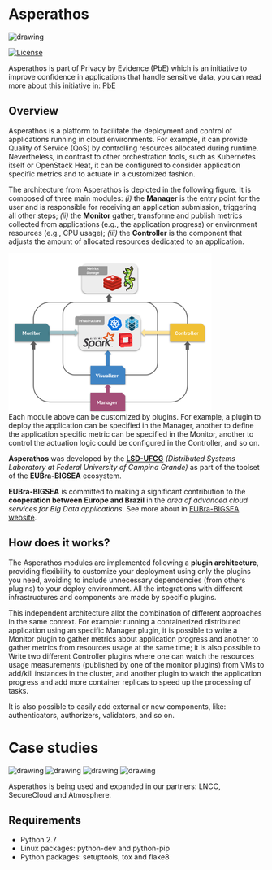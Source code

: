 # Asperathos

<img src="https://pbe.lsd.ufcg.edu.br/wp-content/uploads/sites/5/2018/10/logoasperathos.png" alt="drawing" width="45%"/>



[![License](https://img.shields.io/badge/License-Apache%202.0-blue.svg)](https://opensource.org/licenses/Apache-2.0)

Asperathos is part of Privacy by Evidence (PbE) which is an initiative to improve confidence in applications that handle sensitive data, you can read more about this initiative in: [PbE](https://pbe.lsd.ufcg.edu.br/) 



## Overview
Asperathos is a platform to facilitate the deployment and control of applications running in cloud environments. For example, it can provide Quality of Service (QoS) by controlling resources allocated during runtime. Nevertheless, in contrast to other orchestration tools, such as Kubernetes itself or OpenStack Heat, it can be configured to consider application specific metrics and to actuate in a customized fashion.

The architecture from Asperathos is depicted in the following figure. It is composed of three main modules: _(i)_ the **Manager** is the entry point for the user and is responsible for receiving an application submission, triggering all other steps; _(ii)_ the **Monitor** gather, transforme and publish metrics collected from applications (e.g., the application progress) or environment resources (e.g., CPU usage); _(iii)_ the **Controller** is the component that adjusts the amount of allocated resources dedicated to an application.

<div style="width:400px;height:300px;"><img src ="imgs/asperathos-archtecture.png" class="center"/></div>

Each module above can be customized by plugins. For example, a plugin to deploy the application can be specified in the Manager, another to define the application specific metric can be specified in the Monitor, another to control the actuation logic could be configured in the Controller, and so on.

**Asperathos** was developed by the [**LSD-UFCG**](https://www.lsd.ufcg.edu.br/#/) *(Distributed Systems Laboratory at Federal University of Campina Grande)* as part of the toolset of the **EUBra-BIGSEA** ecosystem.

**EUBra-BIGSEA** is committed to making a significant contribution to the **cooperation between Europe and Brazil** in the *area of advanced cloud services for Big Data applications*. See more about in [EUBra-BIGSEA website](http://www.eubra-bigsea.eu/).


## How does it works?
The Asperathos modules are implemented following a **plugin architecture**, providing flexibility to customize your deployment using only the plugins you need, avoiding to include unnecessary dependencies (from others plugins) to your deploy environment. All the integrations with different infrastructures and components are made by specific plugins. 

This independent architecture allot the combination of different approaches in the same context. For example: running a containerized distributed application using an specific Manager plugin, it is possible to write a Monitor plugin to gather metrics about application progress and another to gather metrics from resources usage at the same time; it is also possible to Write two different Controller plugins where one can watch the resources usage measurements (published by one of the monitor plugins) from VMs to add/kill instances in the cluster, and another plugin to watch the application progress and add more container replicas to speed up the processing of tasks.

It is also possible to easily add external or new components, like: authenticators, authorizers, validators, and so on.

# Case studies


<img src="https://www.lncc.br/images/logo_lncc.png" alt="drawing" width="30%"/>
<img src="https://www.lsd.ufcg.edu.br/wp-content/uploads/2019/01/securecloud-logo.png" alt="drawing" width="30%"/>
<img src="https://www.atmosphere-eubrazil.eu/sites/all/themes/theme1/logo.png" alt="drawing" width="30%"/>
<img src="https://www.eubrasilcloudforum.eu/sites/default/files/EUBra-BIGSEA_logo_piccolo.jpg" alt="drawing" width="30%"/>


Asperathos is being used and expanded in our partners: LNCC, SecureCloud and Atmosphere.



## Requirements
* Python 2.7
* Linux packages: python-dev and python-pip
* Python packages: setuptools, tox and flake8

